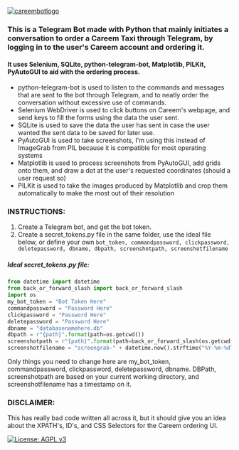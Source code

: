 <a href="https://ibb.co/Yf30fNt"><img src="https://i.ibb.co/Yf30fNt/careembotlogo.png" alt="careembotlogo" border="0"></a>

<h3>This is a Telegram Bot made with Python that mainly initiates a conversation to order a Careem Taxi through Telegram, by logging in to the user's Careem account and ordering it.</h3>

<h4>It uses Selenium, SQLite, python-telegram-bot, Matplotlib, PILKit, PyAutoGUI to aid with the ordering process.</h4>

- python-telegram-bot is used to listen to the commands and messages that are sent to the bot through Telegram, and to neatly order the conversation without excessive use of commands.
- Selenium WebDriver is used to click buttons on Careem's webpage, and send keys to fill the forms using the data the user sent. 
- SQLite is used to save the data the user has sent in case the user wanted the sent data to be saved for later use. 
- PyAutoGUI is used to take screenshots, I'm using this instead of ImageGrab from PIL because it is compatible for most operating systems
- Matplotlib is used to process screenshots from PyAutoGUI, add grids onto them, and draw a dot at the user's requested coordinates (should a user request so)
- PILKit is used to take the images produced by Matplotlib and crop them automatically to make the most out of their resolution

<h3>INSTRUCTIONS:</h3>

1. Create a Telegram bot, and get the bot token.
2. Create a secret_tokens.py file in the same folder, use the ideal file below, or define your own `bot_token, commandpassword, clickpassword, deletepassword, dbname, dbpath, screenshotpath, screenshotfilename`

<h5>Ideal secret_tokens.py file:</h5>

```python
from datetime import datetime
from back_or_forward_slash import back_or_forward_slash
import os
my_bot_token = "Bot Token Here"
commandpassword = "Password Here"
clickpassword = "Password Here"
deletepassword = "Password Here"
dbname = "databasenamehere.db"
dbpath = r"{path}".format(path=os.getcwd())
screenshotpath = r"{path}".format(path=back_or_forward_slash(os.getcwd(), "Careem-Bot-Screenshots"))
screenshotfilename = "screengrab-" + datetime.now().strftime("%Y-%m-%dT%H-%M-%S") + ".png"
```

<p>Only things you need to change here are my_bot_token, commandpassword, clickpassword, deletepassword, dbname. DBPath, screenshotpath are based on your current working directory, and screenshotfilename has a timestamp on it.</p>

<h3> DISCLAIMER: </h3>
<p> This has really bad code written all across it, but it should give you an idea about the XPATH's, ID's, and CSS Selectors for the Careem ordering UI. </p> 


[![License: AGPL v3](https://img.shields.io/badge/License-AGPL%20v3-blue.svg)](https://www.gnu.org/licenses/agpl-3.0)
